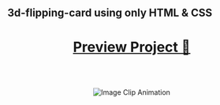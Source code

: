 ## 3d-flipping-card using only HTML & CSS

<div align="center">
  <h1>
    <a href="https://3d-flipping-card.vercel.app" class="btn-primary" target="_blank">Preview Project 🚀</a>
  </h1>
  <br/><br/>
  <p align="center">
    <img src="https://cdn.discordapp.com/attachments/1099035910387011685/1156459615119224922/Untitled_design.gif?ex=65150c72&is=6513baf2&hm=6f659a6c4352e8e6024d708f8a2d3d440ef207b55281b1af2f4cb6ae84846a0e" alt="Image Clip Animation" />
  </p>
</div>
